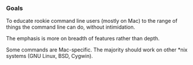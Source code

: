 ### Goals

To educate rookie command line users (mostly on Mac) to the range of things the command line can do, without intimidation.

The emphasis is more on breadth of features rather than depth.

Some commands are Mac-specific. The majority should work on other *nix systems (GNU Linux, BSD, Cygwin).
